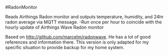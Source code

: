 #RadonMonitor

Reads Airthings Radon monitor and outputs temperature, humidity, and 24hr radon average via MQTT message.
-Run once per hour to coincide with the hourly update of Airthings Wave Radon monitor

Based on http://github.com/marcelm/radonwave.  He has a lot of good references
and information there.  This version is only adapted for my specific situation to provide backup 
for my home system.

